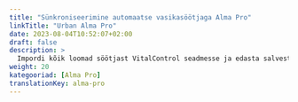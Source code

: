 ```yaml
---
title: "Sünkroniseerimine automaatse vasikasöötjaga Alma Pro"
linkTitle: "Urban Alma Pro"
date: 2023-08-04T10:52:07+02:00
draft: false
description: >
  Impordi kõik loomad söötjast VitalControl seadmesse ja edasta salvestatud temperatuurid, kaalud ning loomade hinnangud tagasi söötjasse.
weight: 20
kategooriad: [Alma Pro]
translationKey: alma-pro
---
```

